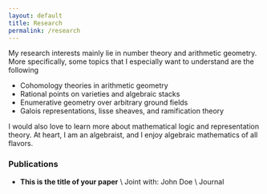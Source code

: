 ```yaml
---
layout: default
title: Research
permalink: /research
---
```

My research interests mainly lie in number theory and arithmetic geometry. More specifically, some topics that I especially want to understand are the following

- Cohomology theories in arithmetic geometry
- Rational points on varieties and algebraic stacks
- Enumerative geometry over arbitrary ground fields
- Galois representations, lisse sheaves, and ramification theory

I would also love to learn more about mathematical logic and representation theory. At heart, I am an algebraist, and I enjoy algebraic mathematics of all flavors. 

### Publications
- **This is the title of your paper** \\
Joint with: John Doe  \\
Journal